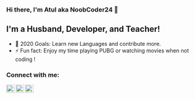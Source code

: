 ### Hi there, I'm Atul aka NoobCoder24 👋

## I'm a Husband, Developer, and Teacher!
- 🥅 2020 Goals: Learn new Languages and contribute more.
- ⚡ Fun fact: Enjoy my time playing PUBG or watching movies when not coding !

### Connect with me:

[<img align="left" alt="NoobCoder24 | Twitter" width="22px" src="https://cdn.jsdelivr.net/npm/simple-icons@v3/icons/twitter.svg" />][twitter]
[<img align="left" alt="NoobCoder24 | LinkedIn" width="22px" src="https://cdn.jsdelivr.net/npm/simple-icons@v3/icons/linkedin.svg" />][linkedin]
[<img align="left" alt="NoobCoder24 | Instagram" width="22px" src="https://cdn.jsdelivr.net/npm/simple-icons@v3/icons/instagram.svg" />][instagram]

<br />
<br/>

<!-- <img align="left" alt="NoobCoder24's Github Stats" src="https://github-readme-stats.vercel.app/api?username=NoobCoder24&show_icons=true&hide_border=true" /> -->

[twitter]: https://twitter.com/Noobcoder24
[instagram]: https://instagram.com/_NoobCoder24_
[linkedin]: https://linkedin.com/in/NoobCoder24
